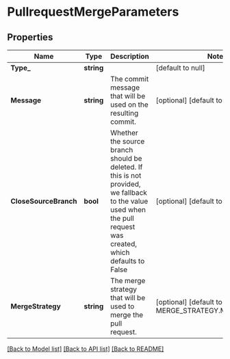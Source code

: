 # PullrequestMergeParameters

## Properties
Name | Type | Description | Notes
------------ | ------------- | ------------- | -------------
**Type_** | **string** |  | [default to null]
**Message** | **string** | The commit message that will be used on the resulting commit. | [optional] [default to null]
**CloseSourceBranch** | **bool** | Whether the source branch should be deleted. If this is not provided, we fallback to the value used when the pull request was created, which defaults to False | [optional] [default to null]
**MergeStrategy** | **string** | The merge strategy that will be used to merge the pull request. | [optional] [default to MERGE_STRATEGY.MERGE_COMMIT]

[[Back to Model list]](../README.md#documentation-for-models) [[Back to API list]](../README.md#documentation-for-api-endpoints) [[Back to README]](../README.md)

